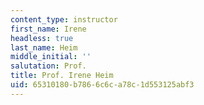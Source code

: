 ```yaml
---
content_type: instructor
first_name: Irene
headless: true
last_name: Heim
middle_initial: ''
salutation: Prof.
title: Prof. Irene Heim
uid: 65310180-b786-6c6c-a78c-1d553125abf3
---
```

